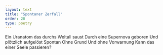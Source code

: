 ```yaml
---
layout: text
title: "Spontaner Zerfall"
order: 20
type: poetry
---
```


Ein Uranatom das durchs Weltall saust
Durch eine Supernova geboren
Und plötzlich aufgelöst
Spontan 
Ohne Grund
Und ohne Vorwarnung
Kann das einer Seele passieren?
